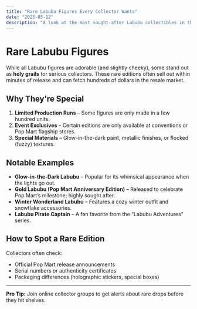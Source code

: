 ```yaml
---
title: "Rare Labubu Figures Every Collector Wants"
date: "2025-05-12"
description: "A look at the most sought-after Labubu collectibles in the Pop Mart universe."
---
```


# Rare Labubu Figures

While all Labubu figures are adorable (and slightly cheeky), some stand out as **holy grails** for serious collectors. These rare editions often sell out within minutes of release and can fetch hundreds of dollars in the resale market.

## Why They're Special

1. **Limited Production Runs** – Some figures are only made in a few hundred units.
2. **Event Exclusives** – Certain editions are only available at conventions or Pop Mart flagship stores.
3. **Special Materials** – Glow-in-the-dark paint, metallic finishes, or flocked (fuzzy) textures.

## Notable Examples

- **Glow-in-the-Dark Labubu** – Popular for its whimsical appearance when the lights go out.
- **Gold Labubu (Pop Mart Anniversary Edition)** – Released to celebrate Pop Mart’s milestone; highly sought after.
- **Winter Wonderland Labubu** – Features a cozy winter outfit and snowflake accessories.
- **Labubu Pirate Captain** – A fan favorite from the “Labubu Adventures” series.

## How to Spot a Rare Edition

Collectors often check:
- Official Pop Mart release announcements
- Serial numbers or authenticity certificates
- Packaging differences (holographic stickers, special boxes)

---

**Pro Tip:** Join online collector groups to get alerts about rare drops before they hit shelves.
